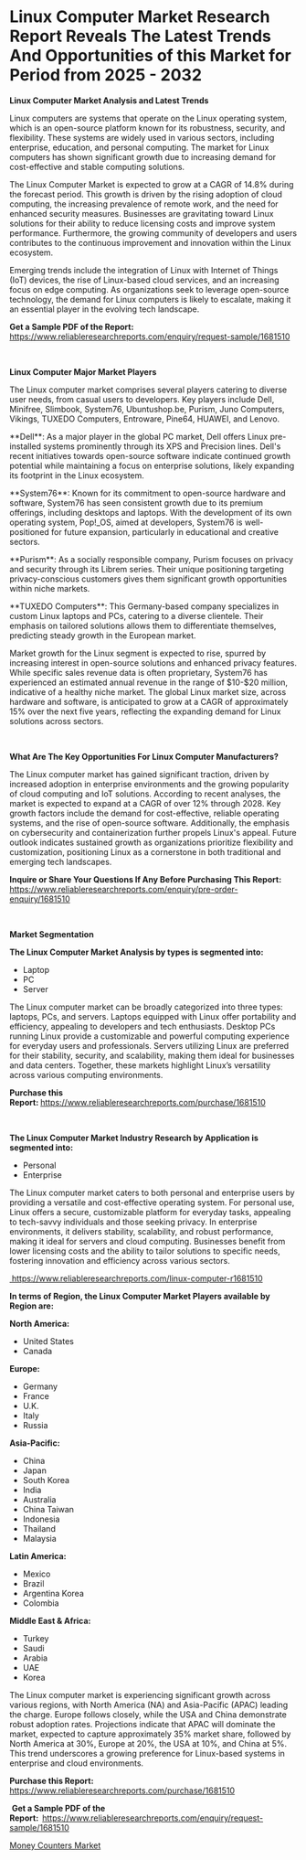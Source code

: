 <p><h1>Linux Computer Market Research Report Reveals The Latest Trends And Opportunities of this Market for Period from 2025 - 2032</h1></p><p><strong>Linux Computer Market Analysis and Latest Trends</strong></p>
<p><p>Linux computers are systems that operate on the Linux operating system, which is an open-source platform known for its robustness, security, and flexibility. These systems are widely used in various sectors, including enterprise, education, and personal computing. The market for Linux computers has shown significant growth due to increasing demand for cost-effective and stable computing solutions.</p><p>The Linux Computer Market is expected to grow at a CAGR of 14.8% during the forecast period. This growth is driven by the rising adoption of cloud computing, the increasing prevalence of remote work, and the need for enhanced security measures. Businesses are gravitating toward Linux solutions for their ability to reduce licensing costs and improve system performance. Furthermore, the growing community of developers and users contributes to the continuous improvement and innovation within the Linux ecosystem.</p><p>Emerging trends include the integration of Linux with Internet of Things (IoT) devices, the rise of Linux-based cloud services, and an increasing focus on edge computing. As organizations seek to leverage open-source technology, the demand for Linux computers is likely to escalate, making it an essential player in the evolving tech landscape.</p></p>
<p><strong>Get a Sample PDF of the Report:&nbsp;</strong> <a href="https://www.reliableresearchreports.com/enquiry/request-sample/1681510?utm_campaign=2652&utm_medium=2&utm_source=Github&utm_content=ia&utm_term=24032025&utm_id=linux-computer">https://www.reliableresearchreports.com/enquiry/request-sample/1681510</a></p>
<p>&nbsp;</p>
<p><strong>Linux Computer Major Market Players</strong></p>
<p><p>The Linux computer market comprises several players catering to diverse user needs, from casual users to developers. Key players include Dell, Minifree, Slimbook, System76, Ubuntushop.be, Purism, Juno Computers, Vikings, TUXEDO Computers, Entroware, Pine64, HUAWEI, and Lenovo.</p><p>**Dell**: As a major player in the global PC market, Dell offers Linux pre-installed systems prominently through its XPS and Precision lines. Dell's recent initiatives towards open-source software indicate continued growth potential while maintaining a focus on enterprise solutions, likely expanding its footprint in the Linux ecosystem.</p><p>**System76**: Known for its commitment to open-source hardware and software, System76 has seen consistent growth due to its premium offerings, including desktops and laptops. With the development of its own operating system, Pop!_OS, aimed at developers, System76 is well-positioned for future expansion, particularly in educational and creative sectors.</p><p>**Purism**: As a socially responsible company, Purism focuses on privacy and security through its Librem series. Their unique positioning targeting privacy-conscious customers gives them significant growth opportunities within niche markets.</p><p>**TUXEDO Computers**: This Germany-based company specializes in custom Linux laptops and PCs, catering to a diverse clientele. Their emphasis on tailored solutions allows them to differentiate themselves, predicting steady growth in the European market.</p><p>Market growth for the Linux segment is expected to rise, spurred by increasing interest in open-source solutions and enhanced privacy features. While specific sales revenue data is often proprietary, System76 has experienced an estimated annual revenue in the range of $10-$20 million, indicative of a healthy niche market. The global Linux market size, across hardware and software, is anticipated to grow at a CAGR of approximately 15% over the next five years, reflecting the expanding demand for Linux solutions across sectors.</p></p>
<p>&nbsp;</p>
<p><strong>What Are The Key Opportunities For Linux Computer Manufacturers?</strong></p>
<p><p>The Linux computer market has gained significant traction, driven by increased adoption in enterprise environments and the growing popularity of cloud computing and IoT solutions. According to recent analyses, the market is expected to expand at a CAGR of over 12% through 2028. Key growth factors include the demand for cost-effective, reliable operating systems, and the rise of open-source software. Additionally, the emphasis on cybersecurity and containerization further propels Linux's appeal. Future outlook indicates sustained growth as organizations prioritize flexibility and customization, positioning Linux as a cornerstone in both traditional and emerging tech landscapes.</p></p>
<p><strong>Inquire or Share Your Questions If Any Before Purchasing This Report:</strong> <a href="https://www.reliableresearchreports.com/enquiry/pre-order-enquiry/1681510?utm_campaign=2652&utm_medium=2&utm_source=Github&utm_content=ia&utm_term=24032025&utm_id=linux-computer">https://www.reliableresearchreports.com/enquiry/pre-order-enquiry/1681510</a></p>
<p>&nbsp;</p>
<p><strong>Market Segmentation</strong></p>
<p><strong>The Linux Computer Market Analysis by types is segmented into:</strong></p>
<p><ul><li>Laptop</li><li>PC</li><li>Server</li></ul></p>
<p><p>The Linux computer market can be broadly categorized into three types: laptops, PCs, and servers. Laptops equipped with Linux offer portability and efficiency, appealing to developers and tech enthusiasts. Desktop PCs running Linux provide a customizable and powerful computing experience for everyday users and professionals. Servers utilizing Linux are preferred for their stability, security, and scalability, making them ideal for businesses and data centers. Together, these markets highlight Linux’s versatility across various computing environments.</p></p>
<p><strong>Purchase this Report:&nbsp;</strong><a href="https://www.reliableresearchreports.com/purchase/1681510?utm_campaign=2652&utm_medium=2&utm_source=Github&utm_content=ia&utm_term=24032025&utm_id=linux-computer">https://www.reliableresearchreports.com/purchase/1681510</a></p>
<p>&nbsp;</p>
<p><strong>The Linux Computer Market Industry Research by Application is segmented into:</strong></p>
<p><ul><li>Personal</li><li>Enterprise</li></ul></p>
<p><p>The Linux computer market caters to both personal and enterprise users by providing a versatile and cost-effective operating system. For personal use, Linux offers a secure, customizable platform for everyday tasks, appealing to tech-savvy individuals and those seeking privacy. In enterprise environments, it delivers stability, scalability, and robust performance, making it ideal for servers and cloud computing. Businesses benefit from lower licensing costs and the ability to tailor solutions to specific needs, fostering innovation and efficiency across various sectors.</p></p>
<p><a href="https://www.reliableresearchreports.com/linux-computer-r1681510?utm_campaign=2652&utm_medium=2&utm_source=Github&utm_content=ia&utm_term=24032025&utm_id=linux-computer">&nbsp;https://www.reliableresearchreports.com/linux-computer-r1681510</a></p>
<p><strong>In terms of Region, the Linux Computer Market Players available by Region are:</strong></p>
<p>
    <p> <strong> North America: </strong>
        <ul>
            <li>United States</li>
            <li>Canada</li>
        </ul>
        </p> 
    <p> <strong> Europe: </strong>
        <ul>
            <li>Germany</li>
            <li>France</li>
            <li>U.K.</li>
            <li>Italy</li>
            <li>Russia</li>
        </ul>
        </p> 
    <p> <strong> Asia-Pacific: </strong>
        <ul>
            <li>China</li>
            <li>Japan</li>
            <li>South Korea</li>
            <li>India</li>
            <li>Australia</li>
            <li>China Taiwan</li>
            <li>Indonesia</li>
            <li>Thailand</li>
            <li>Malaysia</li>
        </ul>
        </p> 
    <p> <strong> Latin America: </strong>
        <ul>
            <li>Mexico</li>
            <li>Brazil</li>
            <li>Argentina Korea</li>
            <li>Colombia</li>
        </ul>
        </p> 
    <p> <strong> Middle East & Africa: </strong>
        <ul>
            <li>Turkey</li>
            <li>Saudi</li>
            <li>Arabia</li>
            <li>UAE</li>
            <li>Korea</li>
        </ul>
    </p>
    </p>
<p><p>The Linux computer market is experiencing significant growth across various regions, with North America (NA) and Asia-Pacific (APAC) leading the charge. Europe follows closely, while the USA and China demonstrate robust adoption rates. Projections indicate that APAC will dominate the market, expected to capture approximately 35% market share, followed by North America at 30%, Europe at 20%, the USA at 10%, and China at 5%. This trend underscores a growing preference for Linux-based systems in enterprise and cloud environments.</p></p>
<p><strong>Purchase this Report: </strong><a href="https://www.reliableresearchreports.com/purchase/1681510?utm_campaign=2652&utm_medium=2&utm_source=Github&utm_content=ia&utm_term=24032025&utm_id=linux-computer">https://www.reliableresearchreports.com/purchase/1681510</a></p>
<p>&nbsp;<strong>Get a Sample PDF of the Report:&nbsp;&nbsp;</strong><a href="https://www.reliableresearchreports.com/enquiry/request-sample/1681510?utm_campaign=2652&utm_medium=2&utm_source=Github&utm_content=ia&utm_term=24032025&utm_id=linux-computer">https://www.reliableresearchreports.com/enquiry/request-sample/1681510</a></p>
<p><strong></strong></p>
<p><p><a href="https://github.com/oliveroste6/Market-Research-Report-List-1/blob/main/money-counters-market.md?utm_campaign=2652&utm_medium=2&utm_source=Github&utm_content=ia&utm_term=24032025&utm_id=linux-computer">Money Counters Market</a></p></p>